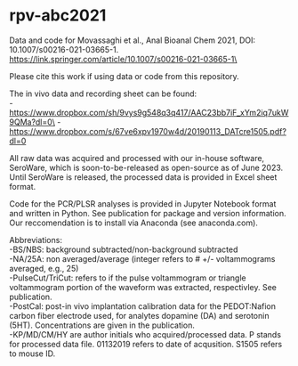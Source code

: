 # rpv-abc2021
Data and code for Movassaghi et al., Anal Bioanal Chem 2021, DOI: 10.1007/s00216-021-03665-1. 
https://link.springer.com/article/10.1007/s00216-021-03665-1\

Please cite this work if using data or code from this repository.

The in vivo data and recording sheet can be found:\
-https://www.dropbox.com/sh/9vys9g548q3q417/AAC23bb7iF_xYm2iq7ukW9QMa?dl=0\
-https://www.dropbox.com/s/67ve6xpv1970w4d/20190113_DATcre1505.pdf?dl=0

All raw data was acquired and processed with our in-house software, SeroWare, which is soon-to-be-released as open-source as of June 2023. Until SeroWare is released, the processed data is provided in Excel sheet format.

Code for the PCR/PLSR analyses is provided in Jupyter Notebook format and written in Python. See publication for package and version information. Our reccomendation is to install via Anaconda (see anaconda.com).

Abbreviations:\
-BS/NBS: background subtracted/non-background subtracted\
-NA/25A: non averaged/average (integer refers to # +/- voltammograms averaged, e.g., 25)\
-PulseCut/TriCut: refers to if the pulse voltammogram or triangle voltammogram portion of the waveform was extracted, respectivley. See publication.\
-PostCal: post-in vivo implantation calibration data for the PEDOT:Nafion carbon fiber electrode used, for analytes dopamine (DA) and serotonin (5HT). Concentrations are given in the publication.\
-KP/MD/CM/HY are author initials who acquired/processed data. P stands for processed data file. 01132019 refers to date of acqusition. S1505 refers to mouse ID.



